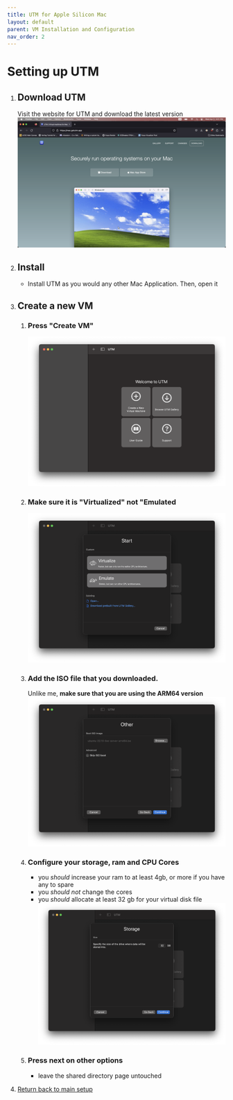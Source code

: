 ```yaml
---
title: UTM for Apple Silicon Mac
layout: default
parent: VM Installation and Configuration
nav_order: 2
---
```


# Setting up UTM

1. ## Download UTM

    Visit the website for UTM and download the latest version
    ![download](imgs/mac_inst/dw_utm.png)

2. ## Install 

    - Install UTM as you would any other Mac Application. Then, open it

3. ## Create a new VM

    1.  ### Press "Create VM"
        ![create](imgs/mac_inst/create_vm.png)

    2.  ### Make sure it is "Virtualized" not "Emulated
        ![virtualize](imgs/mac_inst/virt.png)

    3. ### Add the ISO file that you downloaded. 

        Unlike me, **make sure that you are using the ARM64 version**
        ![iso](imgs/mac_inst/iso.png)


    4.  ### Configure your storage, ram and CPU Cores
        - you *should* increase your ram to at least 4gb, or more if you have any to spare
        - you *should not* change the cores
        - you *should* allocate at least 32 gb for your virtual disk file
        ![lots](imgs/mac_inst/stor_sz.png)

    5. ### Press next on other options
        - leave the shared directory page untouched

4. [Return back to main setup](index)

